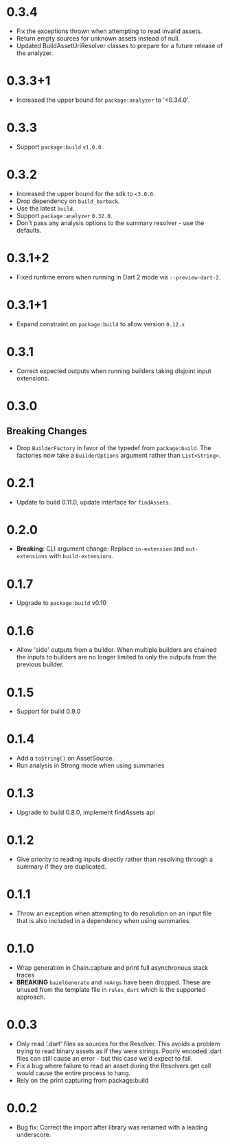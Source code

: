 # 0.3.4

- Fix the exceptions thrown when attempting to read invalid assets.
- Return empty sources for unknown assets instead of null.
- Updated BuildAssetUriResolver classes to prepare for a future release of the
  analyzer.

# 0.3.3+1

- Increased the upper bound for `package:analyzer` to '<0.34.0'.

# 0.3.3

- Support `package:build` `v1.0.0`.

# 0.3.2

- Increased the upper bound for the sdk to `<3.0.0`.
- Drop dependency on `build_barback`.
- Use the latest `build`.
- Support `package:analyzer` `0.32.0`.
- Don't pass any analysis options to the summary resolver - use the defaults.

# 0.3.1+2

- Fixed runtime errors when running in Dart 2 mode via `--preview-dart-2`.

# 0.3.1+1

- Expand constraint on `package:build` to allow version `0.12.x`

# 0.3.1

- Correct expected outputs when running builders taking disjoint input
  extensions.

# 0.3.0

## Breaking Changes

- Drop `BuilderFactory` in favor of the typedef from `package:build`. The
  factories now take a `BuilderOptions` argument rather than `List<String>`.

# 0.2.1

- Update to build 0.11.0, update interface for `findAssets`.

# 0.2.0

- **Breaking**: CLI argument change: Replace `in-extension` and `out-extensions`
  with `build-extensions`.

# 0.1.7

- Upgrade to `package:build` v0.10

# 0.1.6

- Allow 'side' outputs from a builder. When multiple builders are chained the
  inputs to builders are no longer limited to only the outputs from the previous
  builder.

# 0.1.5

- Support for build 0.9.0

# 0.1.4

- Add a `toString()` on AssetSource.
- Run analysis in Strong mode when using summaries

# 0.1.3

- Upgrade to build 0.8.0, implement findAssets api

# 0.1.2

- Give priority to reading inputs directly rather than resolving through a
  summary if they are duplicated.

# 0.1.1

- Throw an exception when attempting to do resolution on an input file that is
  also included in a dependency when using summaries.

# 0.1.0

- Wrap generation in Chain.capture and print full asynchronous stack traces
- **BREAKING** `bazelGenerate` and `noArgs` have been dropped. These are unused
  from the template file in `rules_dart` which is the supported approach.

# 0.0.3

- Only read '.dart' files as sources for the Resolver. This avoids a problem
  trying to read binary assets as if they were strings. Poorly encoded .dart
  files can still cause an error - but this case we'd expect to fail.
- Fix a bug where failure to read an asset during the Resolvers.get call would
  cause the entire process to hang.
- Rely on the print capturing from package:build

# 0.0.2

- Bug fix: Correct the import after library was renamed with a leading
  underscore.
